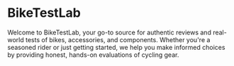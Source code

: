 # BikeTestLab

Welcome to BikeTestLab, your go-to source for authentic reviews and real-world tests of bikes, accessories, and components. Whether you're a seasoned rider or just getting started, we help you make informed choices by providing honest, hands-on evaluations of cycling gear.
